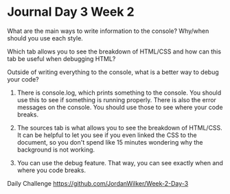 # Journal Day 3 Week 2

What are the main ways to write information to the console? Why/when should you use each style.

Which tab allows you to see the breakdown of HTML/CSS and how can this tab be useful when debugging HTML?

Outside of writing everything to the console, what is a better way to debug your code?

1) There is console.log, which prints something to the console. You should use this to see if something is running properly. There is also the error messages on the console. You should use those to see where your code breaks.

2) The sources tab is what allows you to see the breakdown of HTML/CSS. It can be helpful to let you see if you even linked the CSS to the document, so you don't spend like 15 minutes wondering why the background is not working.

3) You can use the debug feature. That way, you can see exactly when and where you code breaks.

Daily Challenge
https://github.com/JordanWilker/Week-2-Day-3